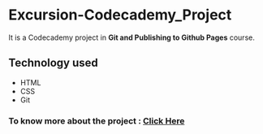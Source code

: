 # Excursion-Codecademy_Project
It is a Codecademy project in __Git and Publishing to Github Pages__ course.

## Technology used
- HTML
- CSS
- Git


### To know more about the project : [Click Here](https://www.codecademy.com/paths/learn-how-to-build-websites/tracks/finishing-touches-and-publishing-a-website/modules/git-and-publishing-to-github-pages/projects/f1-excursion)

